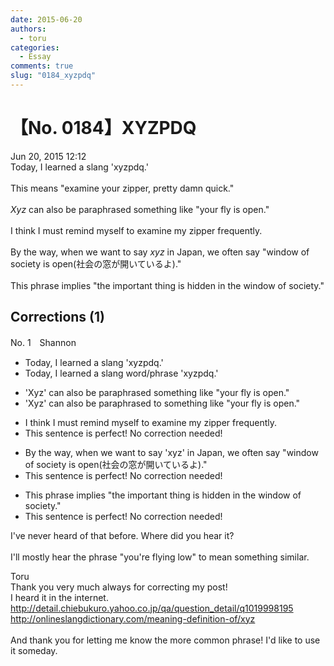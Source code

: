 ```yaml
---
date: 2015-06-20
authors:
  - toru
categories:
  - Essay
comments: true
slug: "0184_xyzpdq"
---
```


# 【No. 0184】XYZPDQ
<div class="date">Jun 20, 2015 12:12</div>
<div id="post"><div id="body_show_ori">
Today, I learned a slang 'xyzpdq.'<br/><br/>This means "examine your zipper, pretty damn quick."<br/><br/><em>Xyz</em> can also be paraphrased something like "your fly is open."<br/><br/>I think I must remind myself to examine my zipper frequently.<br/><br/>By the way, when we want to say <em>xyz</em> in Japan, we often say "window of society is open(社会の窓が開いているよ)."<br/><br/>This phrase implies "the important thing is hidden in the window of society."
</div></div>

<!-- more -->


## Corrections (1)
<div id="block"><div class="first_name"> No. 1　<span class="just_name">Shannon</span></div><div id="block2">
<ul class="correction_field">
<li class="incorrect">Today, I learned a slang 'xyzpdq.'</li>
<li class="corrected correct">
Today, I learned a slang <span class="f_red">word/phrase </span>'xyzpdq.'
</li>
</ul>
<ul class="correction_field">
<li class="incorrect">'Xyz' can also be paraphrased something like "your fly is open."</li>
<li class="corrected correct">
'Xyz' can also be paraphrased <span class="f_red">to</span> something like "your fly is open."
</li>
</ul>
<ul class="correction_field">
<li class="incorrect">I think I must remind myself to examine my zipper frequently.</li>
<li class="corrected perfect">This sentence is perfect! No correction needed!</li>
</ul>
<ul class="correction_field">
<li class="incorrect">By the way, when we want to say 'xyz' in Japan, we often say "window of society is open(社会の窓が開いているよ)."</li>
<li class="corrected perfect">This sentence is perfect! No correction needed!</li>
</ul>
<ul class="correction_field">
<li class="incorrect">This phrase implies "the important thing is hidden in the window of society."</li>
<li class="corrected perfect">This sentence is perfect! No correction needed!</li>
</ul>
<p class="comment_small">
 I've never heard of that before. Where did you hear it?
 <br/>
 <br/>
 I'll mostly hear the phrase "you're flying low" to mean something similar.
</p>

</div><div class="name"><span class="just_name">Toru</span><br>
Thank you very much always for correcting my post!<br/>I heard it in the internet.<br/><a href="http://detail.chiebukuro.yahoo.co.jp/qa/question_detail/q1019998195" target="_blank">http://detail.chiebukuro.yahoo.co.jp/qa/question_detail/q1019998195</a><br/><a href="http://onlineslangdictionary.com/meaning-definition-of/xyz" target="_blank">http://onlineslangdictionary.com/meaning-definition-of/xyz</a><br/><br/>And thank you for letting me know the more common phrase! I'd like to use it someday.
</div>
</div>

